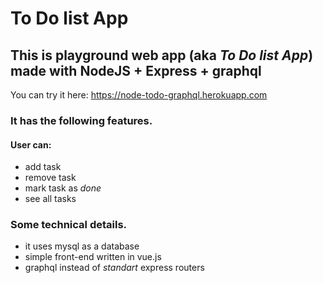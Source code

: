 # To Do list App
## This is playground web app (aka *To Do list App*) made with NodeJS + Express + graphql 
You can try it here: https://node-todo-graphql.herokuapp.com


### It has the following features. 
#### User can:
* add task
* remove task
* mark task as _done_
* see all tasks

### Some technical details. 
* it uses mysql as a database
* simple front-end written in vue.js
* graphql instead of _standart_ express routers 





